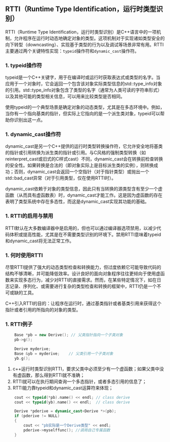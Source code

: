 ## RTTI（Runtime Type Identification，运行时类型识别）
RTTI（Runtime Type Identification，运行时类型识别）是C++语言中的一项机制，允许程序在运行时动态地确定对象的类型。这项机制对于实现诸如类型安全的向下转型（downcasting）、实现基于类型的行为以及调试等场景非常有用。RTTI主要通过两个关键特性实现：``typeid``操作符和``dynamic_cast``操作符。

### 1. typeid操作符
typeid是一个C++关键字，用于在编译时或运行时获取表达式或类型的名字。当应用于一个对象时，它会返回一个包含该对象实际类型信息的std::type_info对象的引用。std::type_info对象包含了类型的名字（通常为人类可读的字符串形式）以及其他可能的类型相关信息，可以用来比较类型是否相同。

使用typeid的一个典型场景是确定对象的动态类型，尤其是在多态环境中。例如，当你有一个指向基类的指针，但实际上它指向的是一个派生类对象，typeid可以帮助你识别出这一点。

### 1. dynamic_cast操作符
dynamic_cast是另一个C++提供的运行时类型转换操作符，它允许安全地将基类的指针或引用转换为派生类的指针或引用。与C风格的强制类型转换（如reinterpret_cast或旧式的C样式cast）不同，dynamic_cast会在转换前检查转换的安全性。如果转换是合法的（即对象实际上是目标派生类的实例），则转换成功；否则，dynamic_cast会返回一个空指针（对于指针类型）或抛出一个std::bad_cast异常（对于引用类型，仅在使用RTTI时）。

dynamic_cast依赖于对象的类型信息，因此只有当转换的源类型含有至少一个虚函数（从而具有虚函数表）时，dynamic_cast才能工作。这是因为虚函数的存在表明了类型系统中存在多态性，而这是dynamic_cast实现其功能的基础。

### 1. RTTI的启用与禁用
RTTI默认在大多数编译器中是启用的，但也可以通过编译器选项禁用，以减少代码体积或提高性能，尤其是在不需要类型识别的环境下。禁用RTTI意味着typeid和dynamic_cast将无法正常工作。

### 1. 何时使用RTTI
尽管RTTI提供了强大的动态类型检查和转换能力，但过度依赖它可能导致代码的结构不够清晰，并可能降低效率。设计良好的面向对象程序往往更倾向于使用虚函数来实现多态行为，减少对RTTI的直接需求。然而，在某些特定情况下，如在日志记录、序列化、或需要进行复杂的类型检查和转换的框架中，RTTI仍是一个不可或缺的工具。

C++引入RTTI的目的：让程序在运行时，通过基类指针或者基类引用来获得这个指针或者引用的所指向的对象的类型。

### 1. RTTI例子
```cpp
	Base *pb = new Derive(); // 父类指针指向一个子类对象
	pb->g();

	Derive myderive;
	Base &yb = myderive;	// 父类引用一个子类对象
	yb.g();
```
1. c++运行时类型识别RTTI，要求父类中必须至少有一个虚函数；如果父类中没有虚函数，那么得到RTTI就不准确；
2. RTTI就可以在执行期间查询一个多态指针，或者多态引用的信息了；
3. RTTI能力靠typeid和dynamic_cast运算符来体现；
```cpp
	cout << typeid(*pb).name() << endl;	// class derive
	cout << typeid(yb).name() << endl;	// class derive

	Derive *pderive = dynamic_cast<Derive *>(pb);
	if (pderive != NULL)
	{
		cout << "pb实际是一个Derive类型" << endl;
		pderive->myselffunc(); //调用自己专属函数
	}	
```
